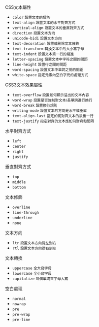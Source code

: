 CSS文本屬性
- `color` <small>設置文本的顏色</small>
- `text-align` <small>設置文本的水平對齊方式</small>
- `vertical-align` <small>設置文本的垂直對齊方式</small>
- `direction` <small>設置文本方向</small>
- `unicode-bidi` <small>設置文本方向</small>
- `text-decoration` <small>設置或刪除文本裝飾</small>
- `text-transform` <small>轉換文本中的大小寫字母</small>
- `text-indent` <small>設置文本第一行的縮進</small>
- `letter-spacing` <small>設置文本中字符之間的間距</small>
- `line-height` <small>設置行之間的間距</small>
- `word-spacing` <small>設置文本中單詞之間的間距</small>
- `white-space` <small>指定元素內空白字元的處理方式</small>

CSS3文本效果屬性
- `text-overflow` <small>設置如何顯示溢出的文本內容</small>
- `word-wrap`	<small>設置是否強制對文本/長單詞進行換行</small>
- `word-break` <small>設置換行規則</small>
- `writing-mode` <small>設置文本的方向是水平或垂直</small>
- `text-align-last` <small>指定如何對齊文本的最後一行</small>
- `text-justify` <small>指定對齊的文本應如何對齊和間隔</small>

水平對齊方式
- `left`
- `center`
- `right`
- `justify`

垂直對齊方式
- `top`
- `middle`
- `bottom`

文本修飾
- `overline`
- `line-through`
- `underline`
- `none`

文本方向
- `ltr` <small>設置文本方向從左到右</small>
- `rtl` <small>設置文本方向從右到左</small>

文本轉換
- `uppercase` <small>全大寫字母</small>
- `lowercase` <small>全小寫字母</small>
- `capitalize` <small>每個單詞首字母大寫</small>

空白處理
- `normal`
- `nowrap`
- `pre`
- `pre-wrap`
- `pre-line`